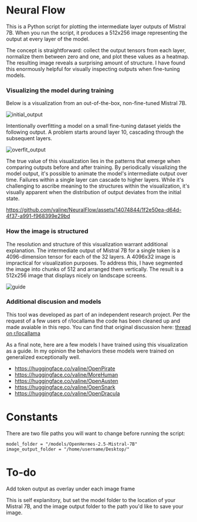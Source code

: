 # Neural Flow

This is a Python script for plotting the intermediate layer outputs of Mistral 7B. When you run the script, it produces a 512x256 image representing the output at every layer of the model.

The concept is straightforward: collect the output tensors from each layer, normalize them between zero and one, and plot these values as a heatmap. The resulting image reveals a surprising amount of structure. I have found this enormously helpful for visually inspecting outputs when fine-tuning models.

### Visualizing the model during training

Below is a visualization from an out-of-the-box, non-fine-tuned Mistral 7B.

![initial_output](https://github.com/valine/NeuralFlow/assets/14074844/aef6a0fc-820c-4e6d-94df-a907df8a7018)


Intentionally overfitting a model on a small fine-tuning dataset yields the following output. A problem starts around layer 10, cascading through the subsequent layers.

![overfit_output](https://github.com/valine/NeuralFlow/assets/14074844/c6788265-5c8c-45ba-8092-98ec6d3caf09)

The true value of this visualization lies in the patterns that emerge when comparing outputs before and after training. By periodically visualizing the model output, it's possible to animate the model's intermediate output over time. Failures within a single layer can cascade to higher layers. While it's challenging to ascribe meaning to the structures within the visualization, it's visually apparent when the distribution of output deviates from the initial state.

https://github.com/valine/NeuralFlow/assets/14074844/1f2e50ea-d64d-4f37-a991-f968399e29bd

### How the image is structured

The resolution and structure of this visualization warrant additional explanation. The intermediate output of Mistral 7B for a single token is a 4096-dimension tensor for each of the 32 layers. A 4096x32 image is impractical for visualization purposes. To address this, I have segmented the image into chunks of 512 and arranged them vertically. The result is a 512x256 image that displays nicely on landscape screens.


![guide](https://github.com/valine/NeuralFlow/assets/14074844/7cf5ad4a-98a7-4ec4-896c-fe4fb5068654)

### Additional discusion and models
This tool was developed as part of an independent research project. Per the request of a few users of r/locallama the code has been cleaned up and made avaiable in this repo. You can find that original discussion here:
[thread on r/locallama](https://www.reddit.com/r/LocalLLaMA/comments/1ap8mxh/comment/kq4mdk4/?context=3)

As a final note, here are a few models I have trained using this visualization as a guide. In my opinion the behaviors these models were trained on generalized exceptionally well. 
- https://huggingface.co/valine/OpenPirate
- https://huggingface.co/valine/MoreHuman
- https://huggingface.co/valine/OpenAusten
- https://huggingface.co/valine/OpenSnark
- https://huggingface.co/valine/OpenDracula

# Constants
There are two file paths you will want to change before running the script:

```
model_folder = "/models/OpenHermes-2.5-Mistral-7B"
image_output_folder = "/home/username/Desktop/"
```

# To-do

Add token output as overlay under each image frame

This is self explanitory, but set the model folder to the location of your Mistral 7B, and the image output folder to the path you'd like to save your image.
